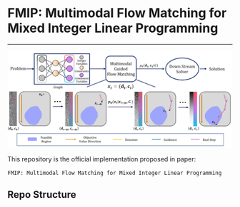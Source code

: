 # FMIP: Multimodal Flow Matching for Mixed Integer Linear Programming
---
![Employ Multimodal Guided Flow Matching to generate estimated solution distribution of MILP](fmip_asset/frame.png)

This repository is the official implementation proposed in paper: 


    FMIP: Multimodal Flow Matching for Mixed Integer Linear Programming

## Repo Structure
